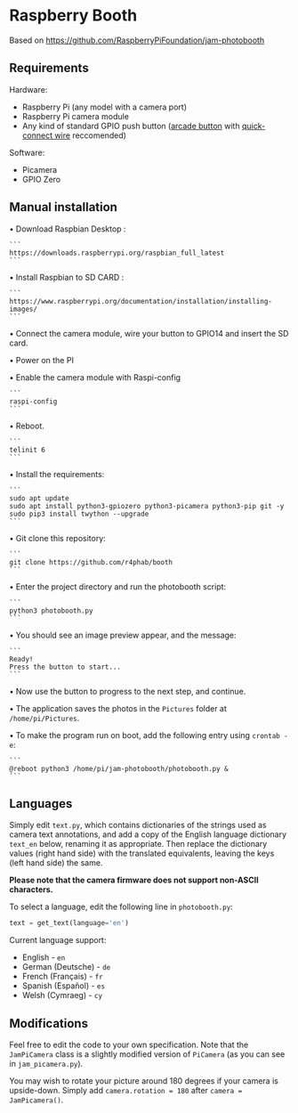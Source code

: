 # Raspberry Booth

Based on https://github.com/RaspberryPiFoundation/jam-photobooth

## Requirements

Hardware:

- Raspberry Pi (any model with a camera port)
- Raspberry Pi camera module
- Any kind of standard GPIO push button ([arcade button](https://www.modmypi.com/raspberry-pi/sensors-1061/buttons-and-switches-1098/arcade-button-30mm-translucent-red)
with [quick-connect wire](https://www.modmypi.com/raspberry-pi/sensors-1061/buttons-and-switches-1098/arcade-button-quick-connect-wires-set-of-10-pairs)
reccomended)

Software:

- Picamera
- GPIO Zero

## Manual installation

• Download Raspbian Desktop :

    ```
    https://downloads.raspberrypi.org/raspbian_full_latest
    ```
 
• Install Raspbian to SD CARD :

    ```
    https://www.raspberrypi.org/documentation/installation/installing-images/
    ```

• Connect the camera module, wire your button to GPIO14 and insert the SD card.

• Power on the PI

• Enable the camera module with Raspi-config

    ```
    raspi-config
    ```
    
• Reboot.

    ```
    telinit 6
    ```

• Install the requirements:

    ```
    sudo apt update
    sudo apt install python3-gpiozero python3-picamera python3-pip git -y
    sudo pip3 install twython --upgrade
    ```

• Git clone this repository:

    ```
    git clone https://github.com/r4phab/booth
    ```

• Enter the project directory and run the photobooth script:

    ```
    python3 photobooth.py
    ```

• You should see an image preview appear, and the message:

    ```
    Ready!
    Press the button to start...
    ```

• Now use the button to progress to the next step, and continue.

• The application saves the photos in the `Pictures` folder at
`/home/pi/Pictures`.

• To make the program run on boot, add the following entry using `crontab -e`:

    ```
    @reboot python3 /home/pi/jam-photobooth/photobooth.py &
    ```
    
## Languages

Simply edit `text.py`, which contains dictionaries of the strings used as camera
text annotations, and add a copy of the English language dictionary `text_en`
below, renaming it as appropriate. Then replace the dictionary values (right
hand side) with the translated equivalents, leaving the keys (left hand side)
the same.

**Please note that the camera firmware does not support non-ASCII characters.**

To select a language, edit the following line in `photobooth.py`:

```python
text = get_text(language='en')
```

Current language support:

- English - `en`
- German (Deutsche) - `de`
- French (Français) - `fr`
- Spanish (Español) - `es`
- Welsh (Cymraeg) - `cy`

## Modifications

Feel free to edit the code to your own specification. Note that the
`JamPiCamera` class is a slightly modified version of `PiCamera` (as you can
see in `jam_picamera.py`).

You may wish to rotate your picture around 180 degrees if your camera is
upside-down. Simply add `camera.rotation = 180` after `camera = JamPicamera()`.
